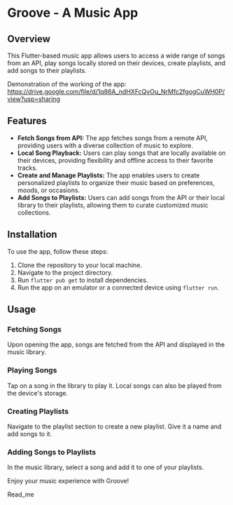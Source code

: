 # Groove - A Music App

## Overview
This Flutter-based music app allows users to access a wide range of songs from an API, play songs locally stored on their devices, create playlists, and add songs to their playlists.

Demonstration of the working of the app: https://drive.google.com/file/d/1q86A_ndHXFcQyOu_NrMfc2fgogCuWH0P/view?usp=sharing

## Features
- **Fetch Songs from API:** The app fetches songs from a remote API, providing users with a diverse collection of music to explore.
- **Local Song Playback:** Users can play songs that are locally available on their devices, providing flexibility and offline access to their favorite tracks.
- **Create and Manage Playlists:** The app enables users to create personalized playlists to organize their music based on preferences, moods, or occasions.
- **Add Songs to Playlists:** Users can add songs from the API or their local library to their playlists, allowing them to curate customized music collections.

## Installation
To use the app, follow these steps:
1. Clone the repository to your local machine.
2. Navigate to the project directory.
3. Run `flutter pub get` to install dependencies.
4. Run the app on an emulator or a connected device using `flutter run`.

## Usage
### Fetching Songs
Upon opening the app, songs are fetched from the API and displayed in the music library.

### Playing Songs
Tap on a song in the library to play it. Local songs can also be played from the device's storage.

### Creating Playlists
Navigate to the playlist section to create a new playlist. Give it a name and add songs to it.

### Adding Songs to Playlists
In the music library, select a song and add it to one of your playlists.


Enjoy your music experience with Groove!


Read_me